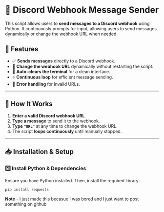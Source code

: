 # 🔗 Discord Webhook Message Sender

This script allows users to **send messages to a Discord webhook** using Python. It continuously prompts for input, allowing users to send messages dynamically or change the webhook URL when needed.

## 🚀 Features
- ✅ **Sends messages** directly to a Discord webhook.
- 🔄 **Change the webhook URL** dynamically without restarting the script.
- 🧹 **Auto-clears the terminal** for a clean interface.
- ⚡ **Continuous loop** for efficient message sending.
- 🔧 **Error handling** for invalid URLs.

---

## 📌 How It Works
1. **Enter a valid Discord webhook URL**.
2. **Type a message** to send it to the webhook.
3. **Type `"URL"`** at any time to change the webhook URL.
4. The script **loops continuously** until manually stopped.

---

## 📥 Installation & Setup
### **1️⃣ Install Python & Dependencies**
Ensure you have Python installed. Then, install the required library:

```bash
pip install requests
```
**Note** - I just made this becasue I was bored and I just want to post something on github
